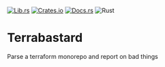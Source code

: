 [![Lib.rs](https://img.shields.io/badge/Lib.rs-*-84f)](https://lib.rs/crates/terrabastard)
[![Crates.io](https://img.shields.io/crates/v/terrabastard)](https://crates.io/crates/terrabastard)
[![Docs.rs](https://docs.rs/terrabastard/badge.svg)](https://docs.rs/terrabastard)
![Rust](https://github.com/olidacombe/terrabastard/actions/workflows/general.yml/badge.svg)

# Terrabastard

<!-- cargo-rdme start -->

Parse a terraform monorepo and report on bad things

<!-- cargo-rdme end -->
